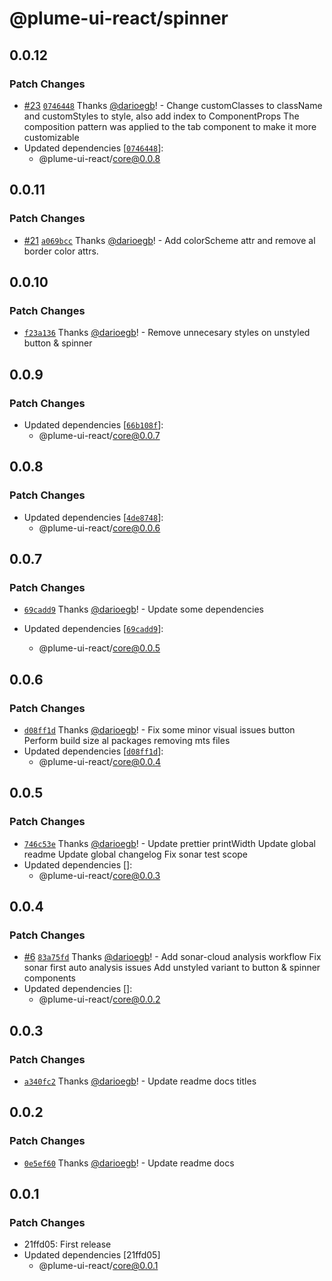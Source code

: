 # @plume-ui-react/spinner

## 0.0.12

### Patch Changes

- [#23](https://github.com/darioegb/plume-ui-react/pull/23) [`0746448`](https://github.com/darioegb/plume-ui-react/commit/07464483f3f562d4fb5b0c1b74168cf23792a7ac) Thanks [@darioegb](https://github.com/darioegb)! - Change customClasses to className and customStyles to style, also add index to ComponentProps
  The composition pattern was applied to the tab component to make it more customizable
- Updated dependencies [[`0746448`](https://github.com/darioegb/plume-ui-react/commit/07464483f3f562d4fb5b0c1b74168cf23792a7ac)]:
  - @plume-ui-react/core@0.0.8

## 0.0.11

### Patch Changes

- [#21](https://github.com/darioegb/plume-ui-react/pull/21) [`a069bcc`](https://github.com/darioegb/plume-ui-react/commit/a069bcc6b8f7be738ed84c63fa076f55ebbf2963) Thanks [@darioegb](https://github.com/darioegb)! - Add colorScheme attr and remove al border color attrs.

## 0.0.10

### Patch Changes

- [`f23a136`](https://github.com/darioegb/plume-ui-react/commit/f23a1366455f170489e47b5979a964392476cda1) Thanks [@darioegb](https://github.com/darioegb)! - Remove unnecesary styles on unstyled button & spinner

## 0.0.9

### Patch Changes

- Updated dependencies [[`66b108f`](https://github.com/darioegb/plume-ui-react/commit/66b108f96f150f4ecc6cae741296094305a5721a)]:
  - @plume-ui-react/core@0.0.7

## 0.0.8

### Patch Changes

- Updated dependencies [[`4de8748`](https://github.com/darioegb/plume-ui-react/commit/4de8748a446de36ad69f350acb3a47386359d73e)]:
  - @plume-ui-react/core@0.0.6

## 0.0.7

### Patch Changes

- [`69cadd9`](https://github.com/darioegb/plume-ui-react/commit/69cadd948e3438fc7e85de225a96e76e15d53b31) Thanks [@darioegb](https://github.com/darioegb)! - Update some dependencies

- Updated dependencies [[`69cadd9`](https://github.com/darioegb/plume-ui-react/commit/69cadd948e3438fc7e85de225a96e76e15d53b31)]:
  - @plume-ui-react/core@0.0.5

## 0.0.6

### Patch Changes

- [`d08ff1d`](https://github.com/darioegb/plume-ui-react/commit/d08ff1dfc0950545ab825be925cb156658f19da4) Thanks [@darioegb](https://github.com/darioegb)! - Fix some minor visual issues button
  Perform build size al packages removing mts files
- Updated dependencies [[`d08ff1d`](https://github.com/darioegb/plume-ui-react/commit/d08ff1dfc0950545ab825be925cb156658f19da4)]:
  - @plume-ui-react/core@0.0.4

## 0.0.5

### Patch Changes

- [`746c53e`](https://github.com/darioegb/plume-ui-react/commit/746c53ec024dd732c78b732bca51b759a5b9eb0b) Thanks [@darioegb](https://github.com/darioegb)! - Update prettier printWidth
  Update global readme
  Update global changelog
  Fix sonar test scope
- Updated dependencies []:
  - @plume-ui-react/core@0.0.3

## 0.0.4

### Patch Changes

- [#6](https://github.com/darioegb/plume-ui-react/pull/6) [`83a75fd`](https://github.com/darioegb/plume-ui-react/commit/83a75fd485c9afb07ac0093d6204d1af9a484384) Thanks [@darioegb](https://github.com/darioegb)! - Add sonar-cloud analysis workflow
  Fix sonar first auto analysis issues
  Add unstyled variant to button & spinner components
- Updated dependencies []:
  - @plume-ui-react/core@0.0.2

## 0.0.3

### Patch Changes

- [`a340fc2`](https://github.com/darioegb/plume-ui-react/commit/a340fc2db02a0c5346a298dcd09f1f9bc2bc7259) Thanks [@darioegb](https://github.com/darioegb)! - Update readme docs titles

## 0.0.2

### Patch Changes

- [`0e5ef60`](https://github.com/darioegb/plume-ui-react/commit/0e5ef6088913e489e90d58d5e767bdd236f9e97d) Thanks [@darioegb](https://github.com/darioegb)! - Update readme docs

## 0.0.1

### Patch Changes

- 21ffd05: First release
- Updated dependencies [21ffd05]
  - @plume-ui-react/core@0.0.1
